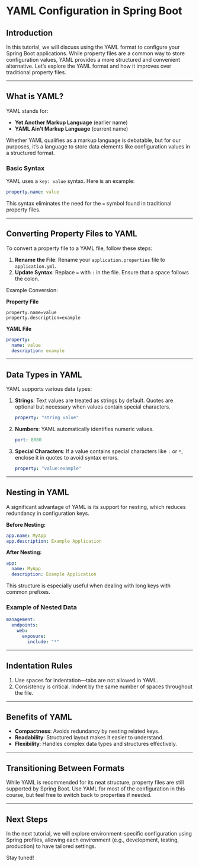 # YAML Configuration in Spring Boot

## Introduction
In this tutorial, we will discuss using the YAML format to configure your Spring Boot applications. While property files are a common way to store configuration values, YAML provides a more structured and convenient alternative. Let’s explore the YAML format and how it improves over traditional property files.

---

## What is YAML?
YAML stands for:

- **Yet Another Markup Language** (earlier name)
- **YAML Ain’t Markup Language** (current name)

Whether YAML qualifies as a markup language is debatable, but for our purposes, it’s a language to store data elements like configuration values in a structured format.

### Basic Syntax
YAML uses a `key: value` syntax. Here is an example:

```yaml
property.name: value
```

This syntax eliminates the need for the `=` symbol found in traditional property files.

---

## Converting Property Files to YAML
To convert a property file to a YAML file, follow these steps:

1. **Rename the File**: Rename your `application.properties` file to `application.yml`.
2. **Update Syntax**: Replace `=` with `:` in the file. Ensure that a space follows the colon.

Example Conversion:

**Property File**
```properties
property.name=value
property.description=example
```

**YAML File**
```yaml
property:
  name: value
  description: example
```

---

## Data Types in YAML
YAML supports various data types:

1. **Strings**: Text values are treated as strings by default. Quotes are optional but necessary when values contain special characters.
   ```yaml
   property: "string value"
   ```

2. **Numbers**: YAML automatically identifies numeric values.
   ```yaml
   port: 8080
   ```

3. **Special Characters**: If a value contains special characters like `:` or `*`, enclose it in quotes to avoid syntax errors.
   ```yaml
   property: "value:example"
   ```

---

## Nesting in YAML
A significant advantage of YAML is its support for nesting, which reduces redundancy in configuration keys.

**Before Nesting:**
```yaml
app.name: MyApp
app.description: Example Application
```

**After Nesting:**
```yaml
app:
  name: MyApp
  description: Example Application
```

This structure is especially useful when dealing with long keys with common prefixes.

### Example of Nested Data
```yaml
management:
  endpoints:
    web:
      exposure:
        include: "*"
```

---

## Indentation Rules
1. Use spaces for indentation—tabs are not allowed in YAML.
2. Consistency is critical. Indent by the same number of spaces throughout the file.

---

## Benefits of YAML
- **Compactness**: Avoids redundancy by nesting related keys.
- **Readability**: Structured layout makes it easier to understand.
- **Flexibility**: Handles complex data types and structures effectively.

---

## Transitioning Between Formats
While YAML is recommended for its neat structure, property files are still supported by Spring Boot. Use YAML for most of the configuration in this course, but feel free to switch back to properties if needed.

---

## Next Steps
In the next tutorial, we will explore environment-specific configuration using Spring profiles, allowing each environment (e.g., development, testing, production) to have tailored settings.

Stay tuned!

